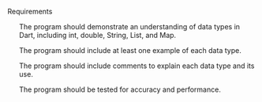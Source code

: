 Requirements<br>

<ul>The program should demonstrate an understanding of data types in Dart, including int, double, String, List, and Map.</ul>
<ul>The program should include at least one example of each data type.</ul>
<ul>The program should include comments to explain each data type and its use.</ul>
<ul>The program should be tested for accuracy and performance.</ul>

